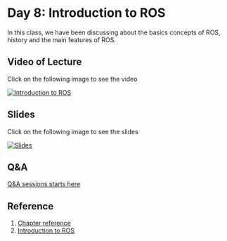 # Day 8: Introduction to ROS

In this class, we have been discussing about the basics concepts of ROS, history and the main features of ROS.

## Video of Lecture

Click on the following image to see the video

[![Introduction to ROS](https://img.youtube.com/vi/YXz-dSgrurw/0.jpg)](https://drive.google.com/file/d/1dX7bMBtChzyRPN1yoymxLkXt7UFZ6Ryr/view?usp=sharing)

## Slides

Click on the following image to see the slides

[![Slides](https://img.youtube.com/vi/YXz-dSgrurw/0.jpg)](day8_slide.pdf)


## Q&A 

[Q&A sessions starts here](https://youtu.be/YXz-dSgrurw?t=6192)

## Reference

1. [Chapter reference](reference/introduction_ros.pdf)
2. [Introduction to ROS](https://medium.com/swlh/a-gentle-introduction-to-using-ros-on-your-robots-329aa5e261d1)
